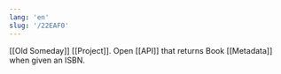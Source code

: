 ```yaml
---
lang: 'en'
slug: '/22EAF0'
---
```


[[Old Someday]] [[Project]]. Open [[API]] that returns Book [[Metadata]] when given an ISBN.
